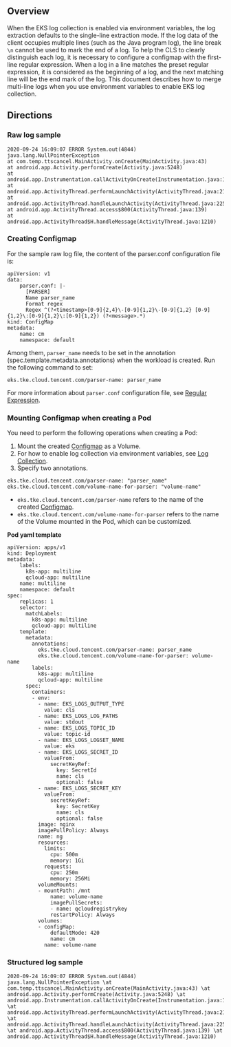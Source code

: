 
## Overview
When the EKS log collection is enabled via environment variables, the log extraction defaults to the single-line extraction mode. If the log data of the client occupies multiple lines (such as the Java program log), the line break `\n` cannot be used to mark the end of a log. To help the CLS to clearly distinguish each log, it is necessary to configure a configmap with the first-line regular expression. When a log in a line matches the preset regular expression, it is considered as the beginning of a log, and the next matching line will be the end mark of the log. This document describes how to merge multi-line logs when you use environment variables to enable EKS log collection.





## Directions
### Raw log sample
```
2020-09-24 16:09:07 ERROR System.out(4844) java.lang.NullPointerException
at com.temp.ttscancel.MainActivity.onCreate(MainActivity.java:43)
at android.app.Activity.performCreate(Activity.java:5248)
at android.app.Instrumentation.callActivityOnCreate(Instrumentation.java:1110) at android.app.ActivityThread.performLaunchActivity(ActivityThread.java:2162) at android.app.ActivityThread.handleLaunchActivity(ActivityThread.java:2257)
at android.app.ActivityThread.access$800(ActivityThread.java:139)
at android.app.ActivityThread$H.handleMessage(ActivityThread.java:1210)
```





### Creating Configmap[](id:Configmap)
For the sample raw log file, the content of the parser.conf configuration file is:

```
apiVersion: v1 
data:
    parser.conf: |- 
      [PARSER]
      Name parser_name
      Format regex
      Regex ^(?<timestamp>[0-9]{2,4}\-[0-9]{1,2}\-[0-9]{1,2} [0-9]{1,2}\:[0-9]{1,2}\:[0-9]{1,2}) (?<message>.*) 
kind: ConfigMap
metadata:
    name: cm 
    namespace: default
```

Among them, `parser_name` needs to be set in the annotation (spec.template.metadata.annotations) when the workload is created. Run the following command to set:

```
eks.tke.cloud.tencent.com/parser-name: parser_name
```

For more information about `parser.conf` configuration file, see [Regular Expression](https://docs.fluentbit.io/manual/pipeline/parsers/regular-expression).

### Mounting Configmap when creating a Pod
You need to perform the following operations when creating a Pod:
1. Mount the created [Configmap](#Configmap) as a Volume.
2. For how to enable log collection via environment variables, see [Log Collection](https://intl.cloud.tencent.com/document/product/457/37907).
3. Specify two annotations.
```
eks.tke.cloud.tencent.com/parser-name: "parser_name"
eks.tke.cloud.tencent.com/volume-name-for-parser: "volume-name"
```
 - `eks.tke.cloud.tencent.com/parser-name` refers to the name of the created [Configmap](#Configmap).
 - `eks.tke.cloud.tencent.com/volume-name-for-parser` refers to the name of the Volume mounted in the Pod, which can be customized.

**Pod yaml template**

```
apiVersion: apps/v1 
kind: Deployment 
metadata:
    labels:
      k8s-app: multiline 
      qcloud-app: multiline
    name: multiline
    namespace: default 
spec:
    replicas: 1 
    selector:
      matchLabels:
        k8s-app: multiline
        qcloud-app: multiline 
    template:
      metadata: 
        annotations:
          eks.tke.cloud.tencent.com/parser-name: parser_name
          eks.tke.cloud.tencent.com/volume-name-for-parser: volume-name 
        labels:
          k8s-app: multiline
          qcloud-app: multiline 
      spec:
        containers: 
        - env:
          - name: EKS_LOGS_OUTPUT_TYPE 
            value: cls
          - name: EKS_LOGS_LOG_PATHS 
            value: stdout
          - name: EKS_LOGS_TOPIC_ID 
            value: topic-id
          - name: EKS_LOGS_LOGSET_NAME 
            value: eks
          - name: EKS_LOGS_SECRET_ID 
            valueFrom:
              secretKeyRef: 
                key: SecretId 
                name: cls 
                optional: false
          - name: EKS_LOGS_SECRET_KEY 
            valueFrom:
              secretKeyRef: 
                key: SecretKey 
                name: cls 
                optional: false
          image: nginx 
          imagePullPolicy: Always 
          name: ng
          resources:
            limits:
              cpu: 500m 
              memory: 1Gi
            requests:
              cpu: 250m 
              memory: 256Mi
          volumeMounts:
          - mountPath: /mnt
              name: volume-name 
              imagePullSecrets:
              - name: qcloudregistrykey 
              restartPolicy: Always 
          volumes:
          - configMap:
              defaultMode: 420
              name: cm
            name: volume-name
```




### Structured log sample

```
2020-09-24 16:09:07 ERROR System.out(4844) java.lang.NullPointerException \at com.temp.ttscancel.MainActivity.onCreate(MainActivity.java:43) \at android.app.Activity.performCreate(Activity.java:5248) \at android.app.Instrumentation.callActivityOnCreate(Instrumentation.java:1110) \at android.app.ActivityThread.performLaunchActivity(ActivityThread.java:2162) \at android.app.ActivityThread.handleLaunchActivity(ActivityThread.java:2257) \at android.app.ActivityThread.access$800(ActivityThread.java:139) \at android.app.ActivityThread$H.handleMessage(ActivityThread.java:1210)
```
